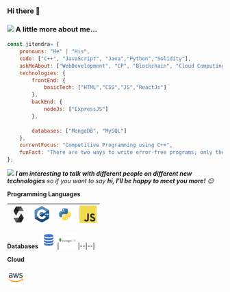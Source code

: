 ### Hi there 👋

### <img src="https://media.giphy.com/media/VgCDAzcKvsR6OM0uWg/giphy.gif" width="50"> A little more about me...  

```javascript
const jitendra= {
    pronouns: "He" | "His",
    code: ["C++", "JavaScript", "Java","Python","Solidity"],
    askMeAbout: ["WebDevelopment", "CP", "Blockchain", "Cloud Computing"],
    technologies: {
        frontEnd: {
            basicTech: ["HTML","CSS","JS","ReactJs"]
        },
        backEnd: {
            nodeJs: ["ExpressJS"]
        },
       
        databases: ["MongoDB", "MySQL"]
    },
    currentFocus: "Competitive Programming using C++",
    funFact: "There are two ways to write error-free programs; only the third one works"
};
```
<img src="https://media.giphy.com/media/LnQjpWaON8nhr21vNW/giphy.gif" width="60"> <em><b>I am interesting to talk with different people on different new technologies</b> so if you want to say <b>hi, I'll be happy to meet you more!</b> 😊</em>

**Programming Languages**

<img title="solidity" alt="solidity" width="40px" src="https://raw.githubusercontent.com/github/explore/master/topics/solidity/solidity.png">|<img title="C++" alt="C++" width="40px" src="https://raw.githubusercontent.com/github/explore/master/topics/cpp/cpp.png">|<img title="Python" alt="Python" width="40px" src="https://raw.githubusercontent.com/github/explore/master/topics/python/python.png" />|<img alt="JS" title="JavaScript" width="40px" src="https://raw.githubusercontent.com/github/explore/master/topics/javascript/javascript.png">
|--|--|--|--|


**Databases**
<img title="SQL" alt="SQL" width="40px" src="https://raw.githubusercontent.com/github/explore/master/topics/sql/sql.png">|<img title="MongoDB" alt="MongoDB" width="40px" src="https://raw.githubusercontent.com/github/explore/master/topics/mongodb/mongodb.png">
|--|--|

**Cloud**

<img title="AWS" alt="AWS" width="40px" src="https://raw.githubusercontent.com/github/explore/master/topics/aws/aws.png">



